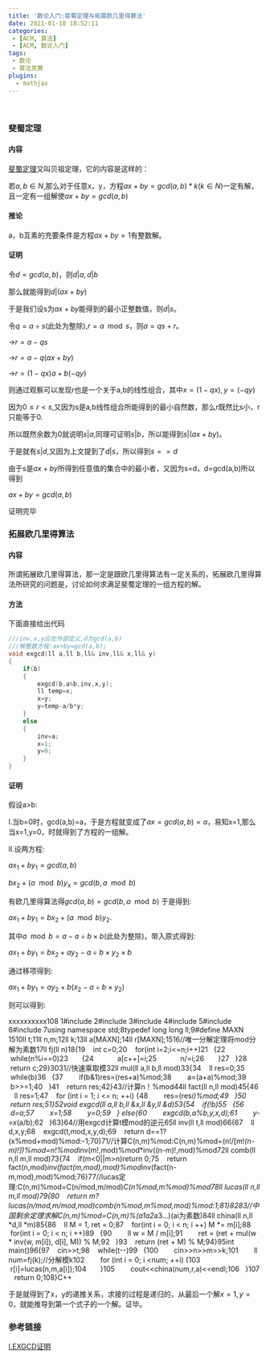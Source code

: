 ```yaml
---
title: '数论入门:斐蜀定理与拓展欧几里得算法'
date: 2021-01-18 18:52:11
categories:
 - [ACM, 算法]
 - [ACM, 数论入门]
tags:
 - 数论
 - 算法竞赛
plugins:
  - mathjax
---
```


​        

### 斐蜀定理

#### 内容

[斐蜀定理](https://baike.baidu.com/item/%E8%A3%B4%E8%9C%80%E5%AE%9A%E7%90%86/5186593?fr=aladdin)又叫贝祖定理，它的内容是这样的：

若$a,b\in N$,那么对于任意x，y，方程$ax+by=gcd(a,b)*k(k\in N)$一定有解，且一定有一组解使$ax+by=gcd(a,b)$

#### 推论

a，b互素的充要条件是方程$ax+by=1$有整数解。

#### 证明

令$d=gcd(a,b)$，则$d|a,d|b$

那么就能得到$d|(ax+by)$

于是我们设s为$ax+by$能得到的最小正整数值，则$d|s$。

令$q=a\div s$(此处为整除),$r=a\mod s$，则$a=qs+r$。

->$r=a-qs$

->$r=a-q(ax+by)$

->$r=(1-qx)a+b(-qy)$

则通过观察可以发现r也是一个关于a,b的线性组合，其中$x=(1-qx),y=(-qy)$

因为$0\leq r < s$,又因为s是a,b线性组合所能得到的最小自然数，那么r既然比s小，r只能等于0.

所以既然余数为0就说明$s|a$,同理可证明$s|b$，所以能得到$s|(ax+by)$。

于是就有$s|d$,又因为上文提到了$d|s$，所以得到$s==d$

由于s是$ax+by$所得到任意值的集合中的最小者，又因为s=d，d=gcd(a,b)所以得到

$ax+by=gcd(a,b)$

证明完毕

### 拓展欧几里得算法

#### 内容

所谓拓展欧几里得算法，那一定是跟欧几里得算法有一定关系的，拓展欧几里得算法所研究的问题是，讨论如何求满足斐蜀定理的一组方程的解。

#### 方法

下面直接给出代码

```C++
///inv,x,y应在外部定义,d为gcd(a,b)
///解整数方程:ax+by=gcd(a,b);
void exgcd(ll a,ll b,ll& inv,ll& x,ll& y)
{
    if(b)
    {
        exgcd(b,a%b,inv,x,y);
        ll temp=x;
        x=y;
        y=temp-a/b*y;
    }
    else
    {
		inv=a;
        x=1;
        y=0;
    }
}
```




#### 证明

假设a&gt;b:

Ⅰ.当b=0时，gcd(a,b)=a，于是方程就变成了$ax=gcd(a,b)=a$，易知x=1,那么当x=1,y=0，时就得到了方程的一组解。

Ⅱ.设两方程:

$ax_1+by_1=gcd(a,b)$

$bx_2+(a\mod b)y_x=gcd(b,a\mod b)$

有欧几里得算法得$gcd(a,b)=gcd(b,a\mod b)$ 于是得到:

$ax_1+by_1=bx_2+(a\mod b)y_2$.

其中$a\mod b=a-a\div b\times b$(此处为整除)，带入原式得到:

$ax_1+by_1=bx_2+ay_2-a\div b\times y_2\times b$

通过移项得到:

$ax_1+by_1=ay_2+b(x_2-a\div b\times y_2)$

则可以得到:

xxxxxxxxxx108 1#include <iostream>2#include <cmath>3#include <cstring>4#include <cstdio>5#include <algorithm>6#include <vector>7using namespace std;8typedef long long ll;9#define MAXN 1510ll t;11ll n,m;12ll k;13ll a[MAXN];14ll r[MAXN];15​16//唯一分解定理将mod分解为素数17ll fj(ll n)18{19    int c=0;20    for(int i=2;i<=n;i++)21    {22        while(n%i==0)23        {24            a[c++]=i;25            n/=i;26        }27    }28    return c;29}30​31//快速乘取模32ll mul(ll a,ll b,ll mod)33{34    ll res=0;35    while(b)36    {37        if(b&1)res=(res+a)%mod;38        a=(a+a)%mod;39        b>>=1;40    }41    return res;42}43//计算n！%mod44ll fact(ll n,ll mod)45{46    ll res=1;47    for (int i = 1; i <= n; ++i) {48        res=(res*i)%mod;49    }50    return res;51}52void exgcd(ll a,ll b,ll &x,ll &y,ll &d)53{54    if(!b)55    {56        d=a;57        x=1;58        y=0;59    } else{60        exgcd(b,a%b,y,x,d);61        y-=x*(a/b);62    }63}64//用exgcd计算t模mod的逆元65ll inv(ll t,ll mod)66{67    ll d,x,y;68    exgcd(t,mod,x,y,d);69    return d==1?(x%mod+mod)%mod:-1;70}71//计算C(n,m)%mod:C(n,m)%mod=(n!/[m!*(n-m)!])%mod=n!%mod*inv(m!,mod)%mod*inv((n-m)!,mod)%mod72ll comb(ll n,ll m,ll mod)73{74    if(m<0||m>n)return 0;75    return fact(n,mod)*inv(fact(m,mod),mod)%mod*inv(fact(n-m,mod),mod)%mod;76}77//lucas定理:C(n,m)%mod=C(n/mod,m/mod)*C(n%mod,m%mod)%mod78ll lucas(ll n,ll m,ll mod)79{80    return m?lucas(n/mod,m/mod,mod)*comb(n%mod,m%mod,mod)%mod:1;81}82​83//中国剩余定理求解C(n,m)%mod=C(n,m)%(a1*a2*a3...)(ai为素数)84ll china(ll n,ll *d,ll *m)85{86    ll M = 1, ret = 0;87    for(int i = 0; i < n; i ++) M *= m[i];88    for(int i = 0; i < n; i ++)89    {90        ll w = M / m[i];91        ret = (ret + mul(w * inv(w, m[i]), d[i], M)) % M;92    }93    return (ret + M) % M;94}95int main()96{97    cin>>t;98    while(t--)99    {100        cin>>n>>m>>k;101        ll num=fj(k);//分解模k102        for (int i = 0; i <num; ++i) {103            r[i]=lucas(n,m,a[i]);104        }105        cout<<china(num,r,a)<<endl;106    }107    return 0;108}C++

于是就得到了x，y的递推关系，求接的过程是递归的，从最后一个解$x=1,y=0$，就能推导到第一个式子的一个解。证毕。

### 参考链接

[Ⅰ.EXGCD证明](https://www.cnblogs.com/haveyoueverbeen/p/4612753.html)